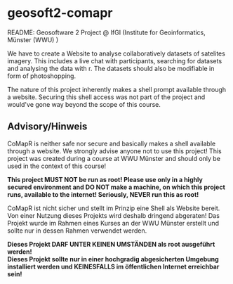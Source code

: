 # geosoft2-comapr
README:
Geosoftware 2 Project @ IfGI (Institute for Geoinformatics, Münster (WWU) ) 

We have to create a Website to analyse collaboratively datasets of satelites imagery.
This includes a live chat with participants, searching for datasets and analysing the data with r.
The datasets should also be modifiable in form of photoshopping.

The nature of this project inherently makes a shell prompt available through a website. Securing this shell access was not part of the project and would've gone way beyond the scope of this course.

## Advisory/Hinweis
CoMapR is neither safe nor secure and basically makes a shell available through a website. We strongly advise anyone not to use this project! This project was created during a course at WWU Münster and should only be used in the context of this course!

**This project MUST NOT be run as root!
Please use only in a highly secured environment and DO NOT make a machine, on which this project runs, available to the internet! Seriously, NEVER run this as root!**

CoMapR ist nicht sicher und stellt im Prinzip eine Shell als Website bereit. Von einer Nutzung dieses Projekts wird deshalb dringend abgeraten! Das Projekt wurde im Rahmen eines Kurses an der WWU Münster erstellt und sollte nur in dessen Rahmen verwendet werden.

**Dieses Projekt DARF UNTER KEINEN UMSTÄNDEN als root ausgeführt werden!  
Dieses Projekt sollte nur in einer hochgradig abgesicherten Umgebung installiert werden und KEINESFALLS im öffentlichen Internet erreichbar sein!**